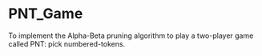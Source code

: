 # PNT_Game
To implement the Alpha-Beta pruning algorithm to play a two-player game called PNT: pick numbered-tokens.
